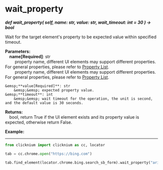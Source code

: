 # wait_property
***def wait_property(
        self,
        name: str, 
        value: str, 
        wait_timeout: int = 30
    ) -> bool***  

Wait for the target element's property to be expected value within specified timeout. 

**Parameters:**  
    &emsp;**name[Required]**: str  
        &emsp;&emsp; property name, different UI elements may support different properties. For general properties, please refer to [Property List](./../../../tutorial/property.md).  
        &emsp;&emsp; property name, different UI elements may support different properties. For general properties, please refer to [Property List](./../../../tutorial/property.md).  

    &emsp;**value[Required]**: str  
        &emsp;&emsp; expected property value.  
    &emsp;**timeout**: int  
        &emsp;&emsp; wait timeout for the operation, the unit is second, and the default value is 30 seconds. 

**Returns:**  
    &emsp;bool, return True if the UI element exists and its property value is expected, otherwise return False.

**Example:**
***
```python
from clicknium import clicknium as cc, locator

tab = cc.chrome.open("https://bing.com")

tab.find_element(locator.chrome.bing.search_sb_form).wait_property("aria-expanded", "true")

```